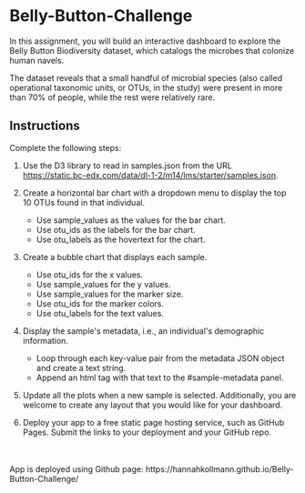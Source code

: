 # Belly-Button-Challenge
In this assignment, you will build an interactive dashboard to explore the Belly Button Biodiversity dataset, which catalogs the microbes that colonize human navels.

The dataset reveals that a small handful of microbial species (also called operational taxonomic units, or OTUs, in the study) were present in more than 70% of people, while the rest were relatively rare.


## Instructions
Complete the following steps:
1. Use the D3 library to read in samples.json from the URL https://static.bc-edx.com/data/dl-1-2/m14/lms/starter/samples.json.
  
2. Create a horizontal bar chart with a dropdown menu to display the top 10 OTUs found in that individual.
   * Use sample_values as the values for the bar chart.
   * Use otu_ids as the labels for the bar chart.
   * Use otu_labels as the hovertext for the chart.
     
3. Create a bubble chart that displays each sample.
   * Use otu_ids for the x values.
   * Use sample_values for the y values.
   * Use sample_values for the marker size.
   * Use otu_ids for the marker colors.
   * Use otu_labels for the text values.
     
4. Display the sample's metadata, i.e., an individual's demographic information.
   * Loop through each key-value pair from the metadata JSON object and create a text string.
   * Append an html tag with that text to the #sample-metadata panel.
     
5. Update all the plots when a new sample is selected. Additionally, you are welcome to create any layout that you would like for your dashboard.
   
6. Deploy your app to a free static page hosting service, such as GitHub Pages. Submit the links to your deployment and your GitHub repo.
<br>
<br>
App is deployed using Github page: https://hannahkollmann.github.io/Belly-Button-Challenge/ 
